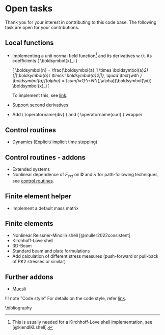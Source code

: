# Open tasks

Thank you for your interest in contributing to this code base.
The following task are open for your contributions.

## Local functions

* Implementing a unit normal field function[^KLNote] and its derivatives w.r.t. its coefficients \( \boldsymbol{x}_i \)

    \[
    \boldsymbol{n} = \frac{\boldsymbol{a}_1 \times \boldsymbol{a}_2}{||\boldsymbol{a}_1 \times \boldsymbol{a}_2||}, \quad \text{with }
    \boldsymbol{a}_{\alpha} = \sum_{i=1}^n N^i_{,\alpha}(\boldsymbol{\xi}) \boldsymbol{x}_i
    \]

    To implement this, see [link](../01_framework/localFunctions.md#how-to-implement-your-own-local-functions).

* Support second derivatives
* Add \( \operatorname{div} \) and \( \operatorname{curl} \) wrapper

## Control routines

* Dynamics (Explicit/ implicit time stepping)

## Control routines - addons

* Extended systems
* Nonlinear dependence of $F_{ext}$ on $\mathbf{D}$ and $\lambda$ for path-following techniques, see [control routines](../01_framework/controlRoutines.md#path-following-techniques).

## Finite element helper

* Implement a default mass matrix

## Finite elements

* Nonlinear Reissner-Mindlin shell [@muller2022consistent]
* Kirchhoff-Love shell
* 3D-Beam
* Standard beam and plate formulations
* Add calculation of different stress measures (push-forward or pull-back of PK2 stresses or similar)

## Further addons

* [Muesli](https://materials.imdea.org/muesli/)

[^KLNote]: This is usually needed for a Kirchhoff-Love shell implementation, see [@kiendlKLshell].

!!! note  "Code style"
    For details on the code style, refer [link](codeStyle.md).

\bibliography
